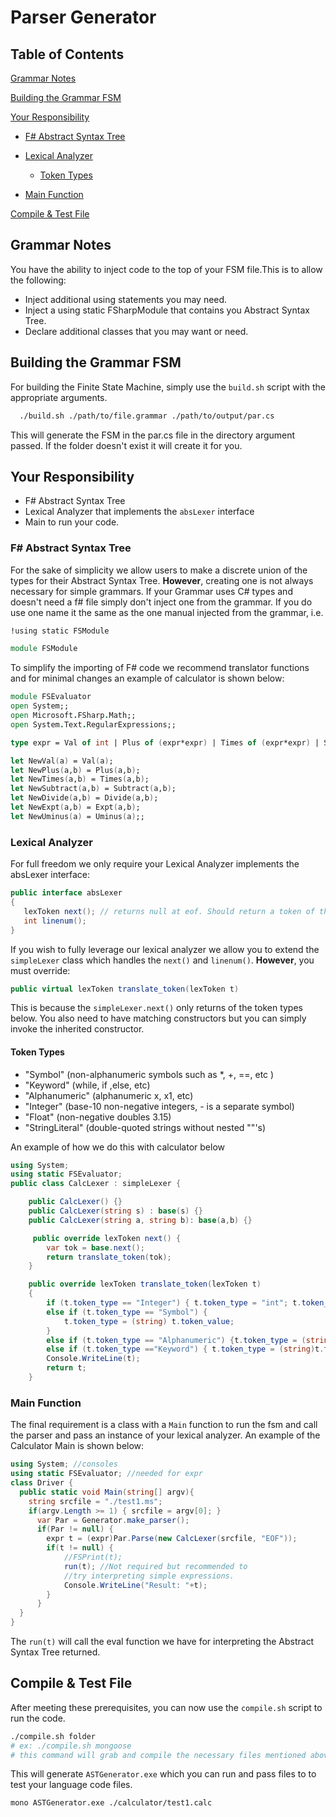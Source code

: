 # Parser Generator

## Table of Contents

[Grammar Notes](#grammar-notes)

[Building the Grammar FSM](#building-the-grammar-fsm)

[Your Responsibility](#your-responsibility)

- [F# Abstract Syntax Tree](#f-abstract-syntax-tree)

- [Lexical Analyzer](#lexical-analyzer)
  - [Token Types](#token-types)

- [Main Function](#main-function)

[Compile & Test File](#compile--test-file)

## Grammar Notes

You have the ability to inject code to the top of your FSM file.This is to allow the following:

- Inject additional using statements you may need.
- Inject a using static FSharpModule that contains you Abstract Syntax Tree.
- Declare additional classes that you may want or need.

## Building the Grammar FSM

For building the Finite State Machine, simply use the `build.sh` script with the appropriate arguments.

```bash
  ./build.sh ./path/to/file.grammar ./path/to/output/par.cs
```

This will generate the FSM in the par.cs file in the directory argument passed. If the folder doesn't exist it will create it for you.

## Your Responsibility

- F# Abstract Syntax Tree
- Lexical Analyzer that implements the `absLexer` interface
- Main to run your code.

### F# Abstract Syntax Tree

For the sake of simplicity we allow users to make a discrete union of the types for their Abstract Syntax Tree. **However**, creating one is not always necessary for simple grammars. If your Grammar uses C# types and doesn't need a f# file simply don't inject one from the grammar. If you do use one name it the same as the one manual injected from the grammar, i.e.

```txt
!using static FSModule
```

```fsharp
module FSModule
```

To simplify the importing of F# code we recommend translator functions and for minimal changes an example of calculator is shown below:

```fsharp
module FSEvaluator
open System;;
open Microsoft.FSharp.Math;;
open System.Text.RegularExpressions;;

type expr = Val of int | Plus of (expr*expr) | Times of (expr*expr) | Subtract of (expr*expr) | Divide of (expr*expr) | Expt of (expr*expr) | Uminus of expr | Sym of String | EOF;;

let NewVal(a) = Val(a);
let NewPlus(a,b) = Plus(a,b);
let NewTimes(a,b) = Times(a,b);
let NewSubtract(a,b) = Subtract(a,b);
let NewDivide(a,b) = Divide(a,b);
let NewExpt(a,b) = Expt(a,b);
let NewUminus(a) = Uminus(a);;
```

### Lexical Analyzer

For full freedom we only require your Lexical Analyzer implements the absLexer interface:

```csharp
public interface absLexer
{
   lexToken next(); // returns null at eof. Should return a token of the appropriate type
   int linenum();
}
```

If you wish to fully leverage our lexical analyzer we allow you to extend the `simpleLexer` class which handles the `next()` and `linenum()`. **However**, you must override:

```csharp
public virtual lexToken translate_token(lexToken t)
```

This is because the `simpleLexer.next()` only returns of the token types below. You also need to have matching constructors but you can simply invoke the inherited constructor.

#### Token Types

- "Symbol"   (non-alphanumeric symbols such as *, +, ==, etc )
- "Keyword"  (while, if ,else, etc)
- "Alphanumeric"     (alphanumeric  x, x1, etc)
- "Integer"  (base-10 non-negative integers, - is a separate symbol)
- "Float"    (non-negative doubles 3.15)
- "StringLiteral" (double-quoted strings without nested ""'s)

An example of how we do this with calculator below

```csharp
using System;
using static FSEvaluator;
public class CalcLexer : simpleLexer {

    public CalcLexer() {}
    public CalcLexer(string s) : base(s) {}
    public CalcLexer(string a, string b): base(a,b) {}

     public override lexToken next() {
        var tok = base.next();
        return translate_token(tok);
    }

    public override lexToken translate_token(lexToken t)
    {
        if (t.token_type == "Integer") { t.token_type = "int"; t.token_value = NewVal((int)t.token_value); }
        else if (t.token_type == "Symbol") {
            t.token_type = (string) t.token_value;
        }
        else if (t.token_type == "Alphanumeric") {t.token_type = (string)t.token_value;}
        else if (t.token_type =="Keyword") { t.token_type = (string)t.token_value;}
        Console.WriteLine(t);
        return t;
    }
```

### Main Function

The final requirement is a class with a `Main` function to run the fsm and call the parser and pass an instance of your lexical analyzer. An example of the Calculator Main is shown below:

```csharp
using System; //consoles
using static FSEvaluator; //needed for expr
class Driver {
  public static void Main(string[] argv){
    string srcfile = "./test1.ms";
    if(argv.Length >= 1) { srcfile = argv[0]; }
      var Par = Generator.make_parser(); 
      if(Par != null) {
        expr t = (expr)Par.Parse(new CalcLexer(srcfile, "EOF"));
        if(t != null) {
            //FSPrint(t);
            run(t); //Not required but recommended to
            //try interpreting simple expressions.
            Console.WriteLine("Result: "+t); 
        }
      }
  }
}
```

The `run(t)` will call the eval function we have for interpreting the Abstract Syntax Tree returned.

## Compile & Test File

After meeting these prerequisites, you can now use the `compile.sh` script to run the code.

```bash
./compile.sh folder
# ex: ./compile.sh mongoose
# this command will grab and compile the necessary files mentioned above to compile the ASTGenerator.exe
```

This will generate `ASTGenerator.exe` which you can run and pass files to to test your language code files.

```bash
mono ASTGenerator.exe ./calculator/test1.calc
```
